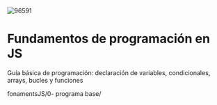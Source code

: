![96591](https://user-images.githubusercontent.com/73523406/141286536-bbd4eba6-eb27-47ed-8d1c-d78b05d849fd.jpg)

# Fundamentos de programación en JS

Guía básica de programación: declaración de variables, condicionales, arrays, bucles y funciones

fonamentsJS/0- programa base/
